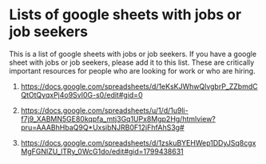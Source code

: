 # Lists of google sheets with jobs or job seekers

This is a list of google sheets with jobs or job seekers. If you have a google sheet with jobs or job seekers, please add it to this list. These are critically important resources for people who are looking for work or who are hiring.

1. https://docs.google.com/spreadsheets/d/1eKsKJWhwQlvgbrP_ZZbmdCQtOtQyqxPj4o9SvI0G-s0/edit#gid=0

2. https://docs.google.com/spreadsheets/u/1/d/1u9li-f7j9_XABMN5GE80kqpfa_mtj3Gq1UPx8Mgp2Hg/htmlview?pru=AAABhHbaQ9Q*UxsibNJRB0F12jFhfAhS3g#

3. https://docs.google.com/spreadsheets/d/1zskuBYEHWep1DDyJSq8cgxMgFGNIZU_lTRy_0WcG1do/edit#gid=1799438631
